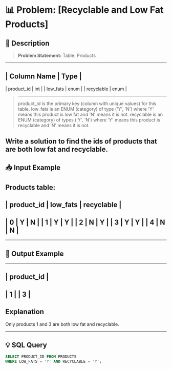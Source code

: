 # 📊 Problem: [Recyclable and Low Fat Products]

## 📘 Description

> **Problem Statement:**
>Table: Products

-------------------------
| Column Name | Type    |
-------------------------
| product_id  | int     |
| low_fats    | enum    |
| recyclable  | enum    |
>-------------------------
>product_id is the primary key (column with unique values) for this table.
>low_fats is an ENUM (category) of type ('Y', 'N') where 'Y' means this product is low fat and 'N' means it is not.
>recyclable is an ENUM (category) of types ('Y', 'N') where 'Y' means this product is recyclable and 'N' means it is not.
 
Write a solution to find the ids of products that are both low fat and recyclable.
---

## 📥 Input Example

Products table:
---------------------------------------
| product_id  | low_fats | recyclable |
---------------------------------------
| 0           | Y        | N          |
| 1           | Y        | Y          |
| 2           | N        | Y          |
| 3           | Y        | Y          |
| 4           | N        | N          |
---------------------------------------

---

## 🎯 Output Example

---------------
| product_id  |
---------------
| 1           |
| 3           |
---------------

## Explanation
Only products 1 and 3 are both low fat and recyclable.

---

## 💡 SQL Query

```sql
SELECT PRODUCT_ID FROM PRODUCTS
WHERE LOW_FATS = 'Y' AND RECYCLABLE = 'Y';
